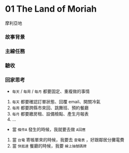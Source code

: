 # 01 The Land of Moriah
摩利亞地

### 故事背景

### 主線任務

### 驗收

### 回家思考
- `每天` / `每周` / `每月` 都要固定、重複做的事情

1. `每天` 都要確認訂單狀態、回覆 email、開關冷氣
2. `每周` 都要跨縣市來回、跳舞班、預約餐廳
3. `每月` 都要繳房租、設備檢點、產生月報表
4. ...

- 當 `條件A` 發生的時候，我就要去做 `A回應`
1. 當 `台電` 寄帳單來的時候，我要去 `查電表` ，好跟鄰居分攤電費
2. 當 `快抵達` 餐廳的時候，我要 `線上抽號碼牌`
